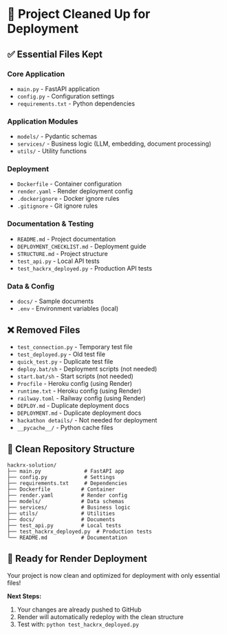 # 🧹 Project Cleaned Up for Deployment

## ✅ Essential Files Kept

### **Core Application**
- `main.py` - FastAPI application
- `config.py` - Configuration settings
- `requirements.txt` - Python dependencies

### **Application Modules**
- `models/` - Pydantic schemas
- `services/` - Business logic (LLM, embedding, document processing)
- `utils/` - Utility functions

### **Deployment**
- `Dockerfile` - Container configuration
- `render.yaml` - Render deployment config
- `.dockerignore` - Docker ignore rules
- `.gitignore` - Git ignore rules

### **Documentation & Testing**
- `README.md` - Project documentation
- `DEPLOYMENT_CHECKLIST.md` - Deployment guide
- `STRUCTURE.md` - Project structure
- `test_api.py` - Local API tests
- `test_hackrx_deployed.py` - Production API tests

### **Data & Config**
- `docs/` - Sample documents
- `.env` - Environment variables (local)

## ❌ Removed Files

- `test_connection.py` - Temporary test file
- `test_deployed.py` - Old test file
- `quick_test.py` - Duplicate test file
- `deploy.bat/sh` - Deployment scripts (not needed)
- `start.bat/sh` - Start scripts (not needed)
- `Procfile` - Heroku config (using Render)
- `runtime.txt` - Heroku config (using Render)
- `railway.toml` - Railway config (using Render)
- `DEPLOY.md` - Duplicate deployment docs
- `DEPLOYMENT.md` - Duplicate deployment docs
- `hackathon details/` - Not needed for deployment
- `__pycache__/` - Python cache files

## 🎯 Clean Repository Structure

```
hackrx-solution/
├── main.py              # FastAPI app
├── config.py            # Settings
├── requirements.txt     # Dependencies
├── Dockerfile          # Container
├── render.yaml         # Render config
├── models/             # Data schemas
├── services/           # Business logic
├── utils/              # Utilities
├── docs/               # Documents
├── test_api.py         # Local tests
├── test_hackrx_deployed.py  # Production tests
└── README.md           # Documentation
```

## 🚀 Ready for Render Deployment

Your project is now clean and optimized for deployment with only essential files!

**Next Steps:**
1. Your changes are already pushed to GitHub
2. Render will automatically redeploy with the clean structure
3. Test with: `python test_hackrx_deployed.py`
